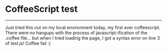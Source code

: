 # CoffeeScript test
-----
Just tried this out on my local environment today, my first ever coffeescript. There were no hangups with the process of javascript-ification of the .coffee file...  but when I tried loading the page, I got a syntax error on line 3 of test.js! Coffee fail :(
